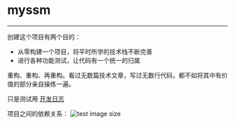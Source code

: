 # myssm

---
创建这个项目有两个目的：
- 从零构建一个项目，将平时所学的技术栈不断完善
- 进行各种功能测试，让代码有一个统一的归属

重构、重构、再重构。看过无数篇技术文章，写过无数行代码，都不如将其中有价值的部分亲自操练一遍。

只是测试用
[开发日志](devlog.md)

项目之间的依赖关系：
![test image size](ssm-manage/ssm-manage-web/src/main/webapp/WEB-INF/statics/images/diagram.jpg)
